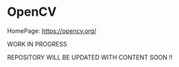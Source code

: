 # OpenCV

HomePage: https://opencv.org/

WORK IN PROGRESS

REPOSITORY WILL BE UPDATED WITH CONTENT SOON !!
